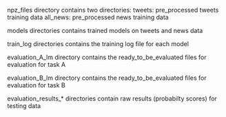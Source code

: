 npz_files directory contains two directories:
tweets: pre_processed tweets training data
all_news: pre_processed news training data

models directories contains trained models on tweets and news data

train_log directories contains the training log file for each model

evaluation_A_lm directory contains the ready_to_be_evaluated files for evaluation for task A

evaluation_B_lm directory contains the ready_to_be_evaluated files for evaluation for task B

evaluation_results_* directories contain raw results (probabilty scores) for testing data 